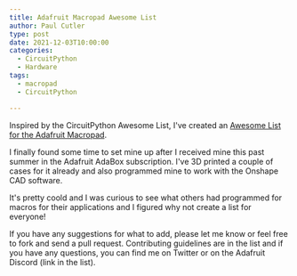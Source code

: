 ```yaml
---
title: Adafruit Macropad Awesome List
author: Paul Cutler 
type: post 
date: 2021-12-03T10:00:00
categories:
  - CircuitPython
  - Hardware
tags:
  - macropad
  - CircuitPython

---
```


Inspired by the CircuitPython Awesome List, I've created an [Awesome List for the Adafruit Macropad](https://github.com/prcutler/awesome-macropad).

I finally found some time to set mine up after I received mine this past summer in the Adafruit AdaBox subscription.  I've 3D printed a couple of cases for it already and also programmed mine to work with the Onshape CAD software.

It's pretty coold and I was curious to see what others had programmed for macros for their applications and I figured why not create a list for everyone!

If you have any suggestions for what to add, please let me know or feel free to fork and send a pull request.  Contributing guidelines are in the list and if you have any questions, you can find me on Twitter or on the Adafruit Discord (link in the list).
